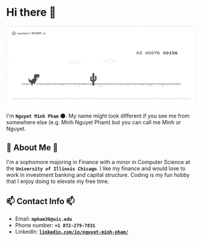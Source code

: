 # Hi there 👋

![image alt](https://raw.githubusercontent.com/pmn1027/pmn1027/refs/heads/nguyet-first-branch/https___dev-to-uploads.s3.amazonaws.com_i_9mtznxfpdeuq48ed1el8.webp)

I'm **```Nguyet Minh Pham```** 🌑. My name might look different if you see me from somewhere else (e.g. Minh Nguyet Pham) but you can call me Minh or Nguyet.

## 💫 About Me 💫
I'm a sophomore majoring in Finance with a minor in Computer Science at the **```University of Illinois Chicago```**. I like my finance and would love to work in investment banking and capital structure. Coding is my fun hobby that I enjoy doing to elevate my free time.

## 📫 Contact Info 📫
- Email: **```mpham36@uic.edu```**
- Phone number: **```+1 872-279-7831```**
- LinkedIn: [**```linkedin.com/in/nguyet-minh-pham/```**](https://www.linkedin.com/in/nguyet-minh-pham/)
